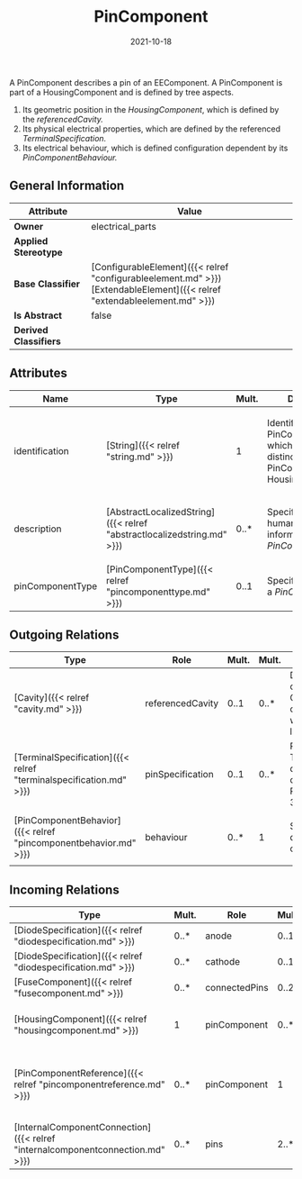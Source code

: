 ﻿---
title: PinComponent
toc: false
type: specs
date: "2021-10-18"
draft: false
specification: VEC
version: 1.2.1
documentType: "Recommendation"
elementType: Class
classes:
  - PinComponent
menu_name: vec-1.2.1
---
<p> A PinComponent describes a pin of an EEComponent. A PinComponent is part of a HousingComponent and is defined by tree aspects.      </p>      <ol>       <li> Its geometric position in the <i>HousingComponent</i>, which is defined by the <i>referencedCavity.</i>       </li>       <li> Its physical electrical properties, which are defined by the referenced <i>TerminalSpecification.</i>       </li>       <li> Its electrical behaviour, which is defined configuration dependent by its <i>PinComponentBehaviour.</i>       </li>     </ol>

## General Information

| Attribute               | Value |
|-------------------------|-------|
| **Owner**               | electrical_parts |
| **Applied Stereotype**  |   |
| **Base Classifier**     | [ConfigurableElement]({{< relref "configurableelement.md" >}})<br/> [ExtendableElement]({{< relref "extendableelement.md" >}})<br/>  |
| **Is Abstract**         | false |
| **Derived Classifiers** |   |

## Attributes
|  Name  |  Type  |  Mult.  |  Description  |  Owning Classifier  |
|--------|--------|---------|---------------|--------------|
|identification | [String]({{< relref "string.md" >}}) | 1 | <p>Identification of the PinComponent, which must be distinct for all PinComponent of a HousingComponents.  </p> | [PinComponent]({{< relref "pincomponent.md" >}}) |
|description | [AbstractLocalizedString]({{< relref "abstractlocalizedstring.md" >}}) | 0..* | <p> Specifies additional, human readable information about the <i>PinComponent</i>.      </p> | [PinComponent]({{< relref "pincomponent.md" >}}) |
|pinComponentType | [PinComponentType]({{< relref "pincomponenttype.md" >}}) | 0..1 | <p> Specifies the type of a <i>PinComponent</i>.      </p> | [PinComponent]({{< relref "pincomponent.md" >}}) |

## Outgoing Relations
|    Type  |   Role   |   Mult.   |   Mult.   |   Description   |
|----------|----------|-----------|-----------|-----------------|
| [Cavity]({{< relref "cavity.md" >}}) | referencedCavity | 0..1 | 0..* | Defines the cavity in the corresponding ConnectorHousingSpecification of the HousingComponent where the PinComponent is located.  (see KBLFRM-300) |
| [TerminalSpecification]({{< relref "terminalspecification.md" >}}) | pinSpecification | 0..1 | 0..* | References the TerminalSpecification describing the electrical connectivity aspect of the PinComponent.  (see KBLFRM-300) |
| [PinComponentBehavior]({{< relref "pincomponentbehavior.md" >}}) | behaviour | 0..* | 1 | <p> Specifies the configuration dependent electrical behavior of the<i> PinComponent.</i>      </p> |
##  Incoming Relations
|    Type  |   Mult.  |   Role    |   Mult.   |   Description  |
|----------|----------|-----------|-----------|----------------|
| [DiodeSpecification]({{< relref "diodespecification.md" >}}) | 0..* | anode | 0..1 |  |
| [DiodeSpecification]({{< relref "diodespecification.md" >}}) | 0..* | cathode | 0..1 |  |
| [FuseComponent]({{< relref "fusecomponent.md" >}}) | 0..* | connectedPins | 0..2 |  |
| [HousingComponent]({{< relref "housingcomponent.md" >}}) | 1 | pinComponent | 0..* | Specifies the PinComponents of HousingComponent.   (see KBLFRM-300) |
| [PinComponentReference]({{< relref "pincomponentreference.md" >}}) | 0..* | pinComponent | 1 | Points to the PinComponent referenced by the PinComponent reference.  (KBLFRM-401) |
| [InternalComponentConnection]({{< relref "internalcomponentconnection.md" >}}) | 0..* | pins | 2..* |  |
